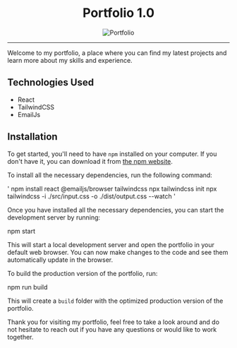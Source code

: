 <h1 align="center">Portfolio 1.0</h1>
<p align="center">
  <img src="https://via.placeholder.com/150" alt="Portfolio" />
</p>

---

Welcome to my portfolio, a place where you can find my latest projects and learn more about my skills and experience.

## Technologies Used
- React
- TailwindCSS
- EmailJs

## Installation
To get started, you'll need to have `npm` installed on your computer. If you don't have it, you can download it from [the npm website](https://www.npmjs.com/).

To install all the necessary dependencies, run the following command:

'
npm install react @emailjs/browser tailwindcss
npx tailwindcss init
npx tailwindcss -i ./src/input.css -o ./dist/output.css --watch
'

Once you have installed all the necessary dependencies, you can start the development server by running:

npm start

This will start a local development server and open the portfolio in your default web browser. You can now make changes to the code and see them automatically update in the browser.

To build the production version of the portfolio, run:

npm run build

This will create a `build` folder with the optimized production version of the portfolio.

Thank you for visiting my portfolio, feel free to take a look around and do not hesitate to reach out if you have any questions or would like to work together.
